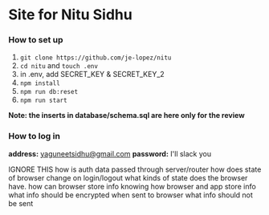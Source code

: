 # Site for Nitu Sidhu

### How to set up
1. `git clone https://github.com/je-lopez/nitu`
2. `cd nitu` and `touch .env`
3. in .env, add SECRET_KEY & SECRET_KEY_2
4. `npm install`
5. `npm run db:reset`
6. `npm run start`

**Note: the inserts in database/schema.sql are here only for the review**

### How to log in
**address:** yaguneetsidhu@gmail.com
**password:** I'll slack you

IGNORE THIS
how is auth data passed through server/router
how does state of browser change on login/logout
what kinds of state does the browser have. how can browser store info
knowing how browser and app store info
what info should be encrypted when sent to browser
what info should not be sent
